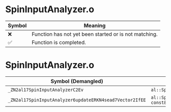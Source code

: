 # SpinInputAnalyzer.o
| Symbol | Meaning 
| ------------- | ------------- 
| :x: | Function has not yet been started or is not matching. 
| :white_check_mark: | Function is completed. 


# SpinInputAnalyzer.o
| Symbol (Demangled) | Symbol (Mangled) | Decompiled? |
| ------------- |  ------------- | ------------- |
| `_ZN2al17SpinInputAnalyzerC2Ev` | `al::SpinInputAnalyzer::SpinInputAnalyzer(void)` | :white_check_mark: |
| `_ZN2al17SpinInputAnalyzer6updateERKN4sead7Vector2IfEE` | `al::SpinInputAnalyzer::update(sead::Vector2<float> const&)` | :white_check_mark: |
